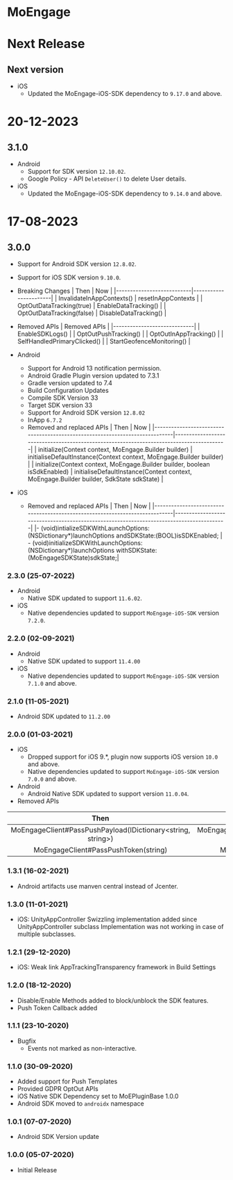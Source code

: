 # MoEngage

# Next Release

## Next version

- iOS
  - Updated the MoEngage-iOS-SDK dependency to `9.17.0` and above.
  
# 20-12-2023

## 3.1.0

- Android
  - Support for SDK version `12.10.02`.
  - Google Policy - API `DeleteUser()` to delete User details.
- iOS
  - Updated the MoEngage-iOS-SDK dependency to `9.14.0` and above.

# 17-08-2023

## 3.0.0

- Support for Android SDK version `12.8.02`.
- Support for iOS SDK version `9.10.0`.
- Breaking Changes
  | Then | Now |
  |---------------------------|-----------------------|
  | InvalidateInAppContexts() | resetInAppContexts |
  | OptOutDataTracking(true) | EnableDataTracking() |
  | OptOutDataTracking(false) | DisableDataTracking() |

- Removed APIs
  | Removed APIs |
  |-----------------------------|
  | EnableSDKLogs() |
  | OptOutPushTracking() |
  | OptOutInAppTracking() |
  | SelfHandledPrimaryClicked() |
  | StartGeofenceMonitoring() |

- Android

  - Support for Android 13 notification permission.
  - Android Gradle Plugin version updated to 7.3.1
  - Gradle version updated to 7.4
  - Build Configuration Updates
  - Compile SDK Version 33
  - Target SDK version 33
  - Support for Android SDK version `12.8.02`
  - InApp `6.7.2`
  - Removed and replaced APIs
    | Then | Now |
    |-----------------------------------------------------------------------------|-----------------------------------------------------------------------------------------|
    | initialize(Context context, MoEngage.Builder builder) | initialiseDefaultInstance(Context context, MoEngage.Builder builder) |
    | initialize(Context context, MoEngage.Builder builder, boolean isSdkEnabled) | initialiseDefaultInstance(Context context, MoEngage.Builder builder, SdkState sdkState) |

- iOS
  - Removed and replaced APIs
    | Then | Now |
    |-----------------------------------------------------------------------------|-----------------------------------------------------------------------------------------|
    |- (void)intializeSDKWithLaunchOptions:(NSDictionary*)launchOptions andSDKState:(BOOL)isSDKEnabled; | - (void)initializeSDKWithLaunchOptions:(NSDictionary*)launchOptions withSDKState:(MoEngageSDKState)sdkState;|

### 2.3.0 (25-07-2022)

- Android
  - Native SDK updated to support `11.6.02`.
- iOS
  - Native dependencies updated to support `MoEngage-iOS-SDK` version `7.2.0`.

### 2.2.0 (02-09-2021)

- Android
  - Native SDK updated to support `11.4.00`
- iOS
  - Native dependencies updated to support `MoEngage-iOS-SDK` version `7.1.0` and above.

### 2.1.0 (11-05-2021)

- Android SDK updated to `11.2.00`

### 2.0.0 (01-03-2021)

- iOS
  - Dropped support for iOS 9.\*, plugin now supports iOS version `10.0` and above.
  - Native dependencies updated to support `MoEngage-iOS-SDK` version `7.0.0` and above.
- Android
  - Android Native SDK updated to support version `11.0.04`.
- Removed APIs

|                            Then                             |                              Now                               |
| :---------------------------------------------------------: | :------------------------------------------------------------: |
| MoEngageClient#PassPushPayload(IDictionary<string, string>) | MoEngageClient#PassFcmPushPayload(IDictionary<string, string>) |
|            MoEngageClient#PassPushToken(string)             |            MoEngageClient#PassFcmPushToken(string)             |

### 1.3.1 (16-02-2021)

- Android artifacts use manven central instead of Jcenter.

### 1.3.0 (11-01-2021)

- iOS: UnityAppController Swizzling implementation added since UnityAppController subclass Implementation was not working in case of multiple subclasses.

### 1.2.1 (29-12-2020)

- iOS: Weak link AppTrackingTransparency framework in Build Settings

### 1.2.0 (18-12-2020)

- Disable/Enable Methods added to block/unblock the SDK features.
- Push Token Callback added

### 1.1.1 (23-10-2020)

- Bugfix
  - Events not marked as non-interactive.

### 1.1.0 (30-09-2020)

- Added support for Push Templates
- Provided GDPR OptOut APIs
- iOS Native SDK Dependency set to MoEPluginBase 1.0.0
- Android SDK moved to `androidx` namespace

### 1.0.1 (07-07-2020)

- Android SDK Version update

### 1.0.0 (05-07-2020)

- Initial Release
